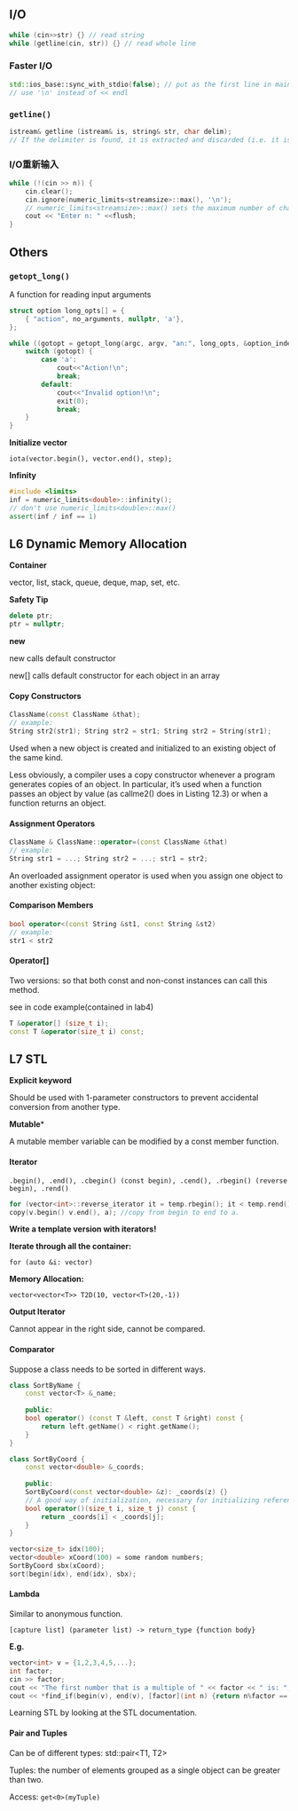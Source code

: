 ## I/O

```c++
while (cin>>str) {} // read string
while (getline(cin, str)) {} // read whole line
```

### Faster I/O

```c++
std::ios_base::sync_with_stdio(false); // put as the first line in main()
// use '\n' instead of << endl
```

### `getline()`

```c++
istream& getline (istream& is, string& str, char delim);
// If the delimiter is found, it is extracted and discarded (i.e. it is not stored and the next input operation will begin after it).
```

### I/O重新输入

```c++
while (!(cin >> n)) {
    cin.clear();
    cin.ignore(numeric_limits<streamsize>::max(), '\n');
    // numeric_limits<streamsize>::max() sets the maximum number of characters to ignore. This line ignores the rest of the current line, up to '\n' or EOF.
    cout << "Enter n: " <<flush;
}
```

## Others

### `getopt_long()`

A function for reading input arguments

```c++
struct option long_opts[] = {
	{ "action", no_arguments, nullptr, 'a'},
};

while ((gotopt = getopt_long(argc, argv, "an:", long_opts, &option_index) != -1) {
    switch (gotopt) {
        case 'a':
            cout<<"Action!\n";
            break;
        default:
            cout<<"Invalid option!\n";
            exit(0);
            break;
    }
}
```

**Initialize vector**

`iota(vector.begin(), vector.end(), step);`

**Infinity**

```c++
#include <limits>
inf = numeric_limits<double>::infinity();
// don't use numeric_limits<double>::max()
assert(inf / inf == 1)
```



## L6 Dynamic Memory Allocation

**Container**

vector, list, stack, queue, deque, map, set, etc.

**Safety Tip**

```c++
delete ptr;
ptr = nullptr;
```

**new**

new calls default constructor

new[] calls default constructor for each object in an array

#### Copy Constructors

```c++
ClassName(const ClassName &that);
// example:
String str2(str1); String str2 = str1; String str2 = String(str1);
```

Used when a new object is created and initialized to an existing object of the same kind.

Less obviously, a compiler uses a copy constructor whenever a program generates copies of an object. In particular, it’s used when a function passes an object by value (as callme2() does in Listing 12.3) or when a function returns an object.

#### Assignment Operators

```c++
ClassName & ClassName::operator=(const ClassName &that)
// example:
String str1 = ...; String str2 = ...; str1 = str2;
```

An overloaded assignment operator is used when you assign one object to another existing object:

#### Comparison Members

```c++
bool operator<(const String &st1, const String &st2)
// example:
str1 < str2
```

#### Operator[]

Two versions: so that both const and non-const instances can call this method.

see in code example(contained in lab4)

```c++
T &operator[] (size_t i);
const T &operator(size_t i) const;
```



## L7 STL

**Explicit keyword**

Should be used with 1-parameter constructors to prevent accidental conversion from another type.

**Mutable***

A mutable member variable can be modified by a const member function.

#### Iterator

`.begin(), .end(), .cbegin() (const begin), .cend(), .rbegin() (reverse begin), .rend()`

```c++
for (vector<int>::reverse_iterator it = temp.rbegin(); it < temp.rend(); it++) {}
copy(v.begin() v.end(), a); //copy from begin to end to a.
```

**Write a template version with iterators!**

**Iterate through all the container:** 

`for (auto &i: vector)`

**Memory Allocation:**

`vector<vector<T>> T2D(10, vector<T>(20,-1))`

**Output Iterator**

Cannot appear in the right side, cannot be compared.

#### Comparator

Suppose a class needs to be sorted in different ways.

```c++
class SortByName {
    const vector<T> &_name;
    
    public: 
    bool operator() (const T &left, const T &right) const {
        return left.getName() < right.getName();
    }
}
```

```c++
class SortByCoord {
    const vector<double> &_coords;
    
    public:
    SortByCoord(const vector<double> &z): _coords(z) {}
    // A good way of initialization, necessary for initializing references
    bool operator()(size_t i, size_t j) const {
        return _coords[i] < _coords[j];
    }
}

vector<size_t> idx(100);
vector<double> xCoord(100) = some random numbers;
SortByCoord sbx(xCoord);
sort(begin(idx), end(idx), sbx);
```

#### Lambda

Similar to anonymous function.

`[capture list] (parameter list) -> return_type {function body}`

**E.g.**

```c++
vector<int> v = {1,2,3,4,5,...};
int factor;
cin >> factor;
cout << "The first number that is a multiple of " << factor << " is: ";
cout << *find_if(begin(v), end(v), [factor](int n) {return n%factor == 0;});
```

Learning STL by looking at the STL documentation.

#### Pair and Tuples

Can be of different types: std::pair<T1, T2>

Tuples: the number of elements grouped as a single object can be greater than two.

Access: `get<0>(myTuple)`
